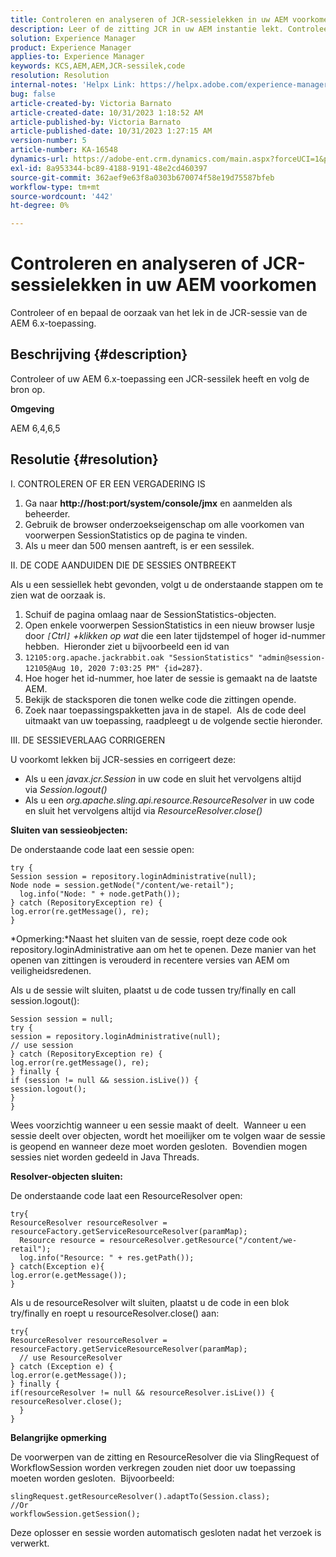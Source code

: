 ```yaml
---
title: Controleren en analyseren of JCR-sessielekken in uw AEM voorkomen
description: Leer of de zitting JCR in uw AEM instantie lekt. Controleer of de sessie geopend blijft in de code.
solution: Experience Manager
product: Experience Manager
applies-to: Experience Manager
keywords: KCS,AEM,AEM,JCR-sessilek,code
resolution: Resolution
internal-notes: 'Helpx Link: https://helpx.adobe.com/experience-manager/kb/check-and-analyze-if-JCR-session-leaks-in-your-AEM-instance.html'
bug: false
article-created-by: Victoria Barnato
article-created-date: 10/31/2023 1:18:52 AM
article-published-by: Victoria Barnato
article-published-date: 10/31/2023 1:27:15 AM
version-number: 5
article-number: KA-16548
dynamics-url: https://adobe-ent.crm.dynamics.com/main.aspx?forceUCI=1&pagetype=entityrecord&etn=knowledgearticle&id=dff8226d-8b77-ee11-8179-6045bd006ce9
exl-id: 8a953344-bc89-4188-9191-48e2cd460397
source-git-commit: 362aef9e63f8a0303b670074f58e19d75587bfeb
workflow-type: tm+mt
source-wordcount: '442'
ht-degree: 0%

---
```


# Controleren en analyseren of JCR-sessielekken in uw AEM voorkomen


Controleer of en bepaal de oorzaak van het lek in de JCR-sessie van de AEM 6.x-toepassing.

## Beschrijving {#description}


Controleer of uw AEM 6.x-toepassing een JCR-sessilek heeft en volg de bron op.



<b>Omgeving</b>

AEM 6,4,6,5


## Resolutie {#resolution}


I. CONTROLEREN OF ER EEN VERGADERING IS

1. Ga naar <b>http://host:port/system/console/jmx</b> en aanmelden als beheerder.
2. Gebruik de browser onderzoekseigenschap om alle voorkomen van voorwerpen SessionStatistics op de pagina te vinden.
3. Als u meer dan 500 mensen aantreft, is er een sessilek.




II. DE CODE AANDUIDEN DIE DE SESSIES ONTBREEKT

Als u een sessiellek hebt gevonden, volgt u de onderstaande stappen om te zien wat de oorzaak is.

1. Schuif de pagina omlaag naar de SessionStatistics-objecten.
2. Open enkele voorwerpen SessionStatistics in een nieuw browser lusje door *`[`Ctrl`]` +klikken op wat* die een later tijdstempel of hoger id-nummer hebben.  Hieronder ziet u bijvoorbeeld een id van
3. `12105:org.apache.jackrabbit.oak "SessionStatistics" "admin@session-12105@Aug 10, 2020 7:03:25 PM" {id=287}`.
4. Hoe hoger het id-nummer, hoe later de sessie is gemaakt na de laatste AEM.
5. Bekijk de stacksporen die tonen welke code die zittingen opende.
6. Zoek naar toepassingspakketten java in de stapel.  Als de code deel uitmaakt van uw toepassing, raadpleegt u de volgende sectie hieronder.


III. DE SESSIEVERLAAG CORRIGEREN

U voorkomt lekken bij JCR-sessies en corrigeert deze:

- Als u een *javax.jcr.Session* in uw code en sluit het vervolgens altijd via *Session.logout()*
- Als u een *org.apache.sling.api.resource.ResourceResolver* in uw code en sluit het vervolgens altijd via *ResourceResolver.close()*


<b>Sluiten van sessieobjecten:</b>

De onderstaande code laat een sessie open:




```
try {
Session session = repository.loginAdministrative(null);
Node node = session.getNode("/content/we-retail");
  log.info("Node: " + node.getPath());
} catch (RepositoryException re) {
log.error(re.getMessage(), re);
}
```




*Opmerking:*Naast het sluiten van de sessie, roept deze code ook repository.loginAdministrative aan om het te openen. Deze manier van het openen van zittingen is verouderd in recentere versies van AEM om veiligheidsredenen.



Als u de sessie wilt sluiten, plaatst u de code tussen try/finally en call session.logout():




```
Session session = null;
try {
session = repository.loginAdministrative(null);
// use session
} catch (RepositoryException re) {
log.error(re.getMessage(), re);
} finally {
if (session != null && session.isLive()) {
session.logout();
}
}
```


Wees voorzichtig wanneer u een sessie maakt of deelt.  Wanneer u een sessie deelt over objecten, wordt het moeilijker om te volgen waar de sessie is geopend en wanneer deze moet worden gesloten.  Bovendien mogen sessies niet worden gedeeld in Java Threads.

<b>Resolver-objecten sluiten:</b>

De onderstaande code laat een ResourceResolver open:




```
try{
ResourceResolver resourceResolver = resourceFactory.getServiceResourceResolver(paramMap);
  Resource resource = resourceResolver.getResource("/content/we-retail");
  log.info("Resource: " + res.getPath());
} catch(Exception e){
log.error(e.getMessage());
}
```




Als u de resourceResolver wilt sluiten, plaatst u de code in een blok try/finally en roept u resourceResolver.close() aan:




```
try{
ResourceResolver resourceResolver = resourceFactory.getServiceResourceResolver(paramMap);
  // use ResourceResolver
} catch (Exception e) {
log.error(e.getMessage());
} finally {
if(resourceResolver != null && resourceResolver.isLive()) {
resourceResolver.close();
  }
}
```


<b>Belangrijke opmerking</b>

De voorwerpen van de zitting en ResourceResolver die via SlingRequest of WorkflowSession worden verkregen zouden niet door uw toepassing moeten worden gesloten.  Bijvoorbeeld:




```
slingRequest.getResourceResolver().adaptTo(Session.class);
//Or
workflowSession.getSession();
```


Deze oplosser en sessie worden automatisch gesloten nadat het verzoek is verwerkt.
